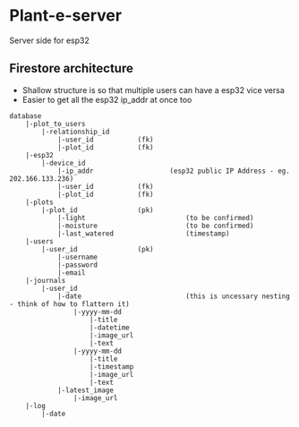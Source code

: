 # Plant-e-server
Server side for esp32


## Firestore architecture

- Shallow structure is so that multiple users can have a esp32 vice versa
- Easier to get all the esp32 ip_addr at once too

```
database
	|-plot_to_users
		|-relationship_id
			|-user_id 			(fk)
			|-plot_id 			(fk)
	|-esp32
		|-device_id
			|-ip_addr        	        (esp32 public IP Address - eg. 202.166.133.236)
			|-user_id 			(fk)
			|-plot_id 			(fk)
	|-plots
		|-plot_id				(pk)
			|-light                         (to be confirmed)
			|-moisture                      (to be confirmed)
			|-last_watered                  (timestamp)
	|-users
		|-user_id				(pk)
			|-username
			|-password
			|-email
	|-journals
		|-user_id
			|-date                          (this is uncessary nesting - think of how to flattern it)
				|-yyyy-mm-dd
					|-title
					|-datetime
					|-image_url
					|-text
				|-yyyy-mm-dd
					|-title
					|-timestamp
					|-image_url
					|-text
			|-latest_image
				|-image_url
	|-log
		|-date
```

